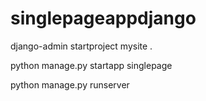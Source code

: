 # singlepageappdjango
django-admin startproject mysite .

python manage.py startapp singlepage

python manage.py runserver
